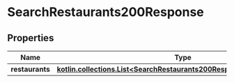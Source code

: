 
# SearchRestaurants200Response

## Properties
| Name | Type | Description | Notes |
| ------------ | ------------- | ------------- | ------------- |
| **restaurants** | [**kotlin.collections.List&lt;SearchRestaurants200ResponseRestaurantsInner&gt;**](SearchRestaurants200ResponseRestaurantsInner.md) |  |  [optional] |



